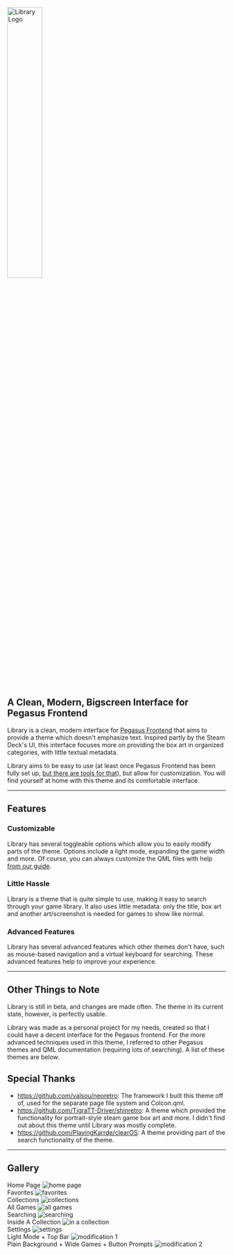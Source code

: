 
<img src="assets/theme/logo.png" width="40%" title="Library Logo" />

## A Clean, Modern, Bigscreen Interface for Pegasus Frontend

Library is a clean, modern interface for [Pegasus Frontend](http://pegasus-frontend.org) that aims to provide a theme which doesn't emphasize text. Inspired partly by the Steam Deck's UI, this interface focuses more on providing the box art in organized categories, with little textual metadata.

Library aims to be easy to use (at least once Pegasus Frontend has been fully set up, [but there are tools for that](https://github.com/muldjord/skyscraper)), but allow for customization. You will find yourself at home with this theme and its comfortable interface.

***

## Features

### Customizable

Library has several toggleable options which allow you to easily modify parts of the theme. Options include a light mode, expanding the game width and more. Of course, you can always customize the QML files with help [from our guide](MODIFICATIONS.md).

### Little Hassle

Library is a theme that is quite simple to use, making it easy to search through your game library. It also uses little metadata: only the title, box art and another art/screenshot is needed for games to show like normal.

### Advanced Features

Library has several advanced features which other themes don't have, such as mouse-based navigation and a virtual keyboard for searching. These advanced features help to improve your experience.

***

## Other Things to Note

Library is still in beta, and changes are made often. The theme in its current state, however, is perfectly usable.

Library was made as a personal project for my needs, created so that I could have a decent interface for the Pegasus frontend. For the more advanced techniques used in this theme, I referred to other Pegasus themes and QML documentation (requiring lots of searching). A list of these themes are below.

## Special Thanks

- https://github.com/valsou/neoretro: The framework I built this theme off of, used for the separate page file system and Colcon.qml.
- https://github.com/TigraTT-Driver/shinretro: A theme which provided the functionality for portrait-style steam game box art and more. I didn't find out about this theme until Library was mostly complete.
- https://github.com/PlayingKarrde/clearOS: A theme providing part of the search functionality of the theme.

***

## Gallery

Home Page
<img src="assets/SAFELY_REMOVABLE/screenshot_1.png" title="home page"/>
<br>Favorites
<img src="assets/SAFELY_REMOVABLE/screenshot_2.png" title="favorites"/>
<br>Collections
<img src="assets/SAFELY_REMOVABLE/screenshot_3.png" title="collections"/>
<br>All Games
<img src="assets/SAFELY_REMOVABLE/screenshot_4.png" title="all games"/>
<br>Searching
<img src="assets/SAFELY_REMOVABLE/screenshot_5.png" title="searching"/>
<br>Inside A Collection
<img src="assets/SAFELY_REMOVABLE/screenshot_6.png" title="in a collection"/>
<br>Settings
<img src="assets/SAFELY_REMOVABLE/screenshot_7.png" title="settings"/>
<br>Light Mode + Top Bar
<img src="assets/SAFELY_REMOVABLE/screenshot_8.png" title="modification 1"/>
<br>Plain Background + Wide Games + Button Prompts
<img src="assets/SAFELY_REMOVABLE/screenshot_9.png" title="modification 2"/>
